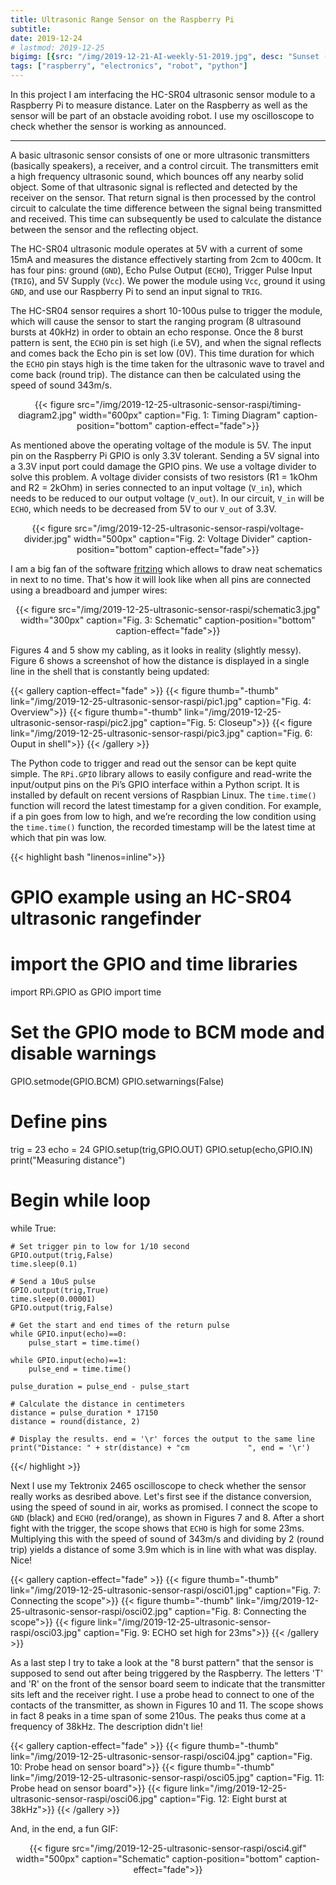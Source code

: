 ```yaml
---
title: Ultrasonic Range Sensor on the Raspberry Pi
subtitle: 
date: 2019-12-24
# lastmod: 2019-12-25
bigimg: [{src: "/img/2019-12-21-AI-weekly-51-2019.jpg", desc: "Sunset (2017)"}]
tags: ["raspberry", "electronics", "robot", "python"]
---
```


In this project I am interfacing the HC-SR04 ultrasonic sensor module to a Raspberry Pi to measure distance. Later on the Raspberry as well as the sensor will be part of an obstacle avoiding robot. I use my oscilloscope to check whether the sensor is working as announced.


<!--more-->

***


A basic ultrasonic sensor consists of one or more ultrasonic transmitters (basically speakers), a receiver, and a control circuit. The transmitters emit a high frequency ultrasonic sound, which bounces off any nearby solid object. Some of that ultrasonic signal is reflected and detected by the receiver on the sensor. That return signal is then processed by the control circuit to calculate the time difference between the signal being transmitted and received. This time can subsequently be used to calculate the distance between the sensor and the reflecting object.

The HC-SR04 ultrasonic module operates at 5V with a current of some 15mA and measures the distance effectively starting from 2cm to 400cm.  It has four pins: ground (`GND`), Echo Pulse Output (`ECHO`), Trigger Pulse Input (`TRIG`), and 5V Supply (`Vcc`). We power the module using `Vcc`, ground it using `GND`, and use our Raspberry Pi to send an input signal to `TRIG`.

The HC-SR04 sensor requires a short 10-100us pulse to trigger the module, which will cause the sensor to start the ranging program (8 ultrasound bursts at 40kHz) in order to obtain an echo response. Once the 8 burst pattern is sent, the `ECHO` pin is set high (i.e 5V), and when the signal reflects and comes back the Echo pin is set low (0V). This time duration for which the `ECHO` pin stays high is the time taken for the ultrasonic wave to travel and come back (round trip). The distance can then be calculated using the speed of sound 343m/s.


<center>
{{< figure src="/img/2019-12-25-ultrasonic-sensor-raspi/timing-diagram2.jpg" width="600px" caption="Fig. 1: Timing Diagram" caption-position="bottom" caption-effect="fade">}}
</center>


As mentioned above the operating voltage of the module is 5V.  The input pin on the Raspberry Pi GPIO is only 3.3V tolerant. Sending a 5V signal into a 3.3V input port could damage the GPIO pins. We use a  voltage divider to solve this problem. A voltage divider consists of two resistors (R1 = 1kOhm and R2 = 2kOhm) in series connected to an input voltage (`V_in`), which needs to be reduced to our output voltage (`V_out`). In our circuit, `V_in` will be `ECHO`, which needs to be decreased from 5V to our `V_out` of 3.3V.

<center>
{{< figure src="/img/2019-12-25-ultrasonic-sensor-raspi/voltage-divider.jpg" width="500px" caption="Fig. 2: Voltage Divider" caption-position="bottom" caption-effect="fade">}}
</center>
 
I am a big fan of the software [fritzing](https://fritzing.org/home/) which allows to draw neat schematics in next to no time. That's how it will look like when all pins are connected using a breadboard and jumper wires:



<center>
{{< figure src="/img/2019-12-25-ultrasonic-sensor-raspi/schematic3.jpg" width="300px" caption="Fig. 3: Schematic" caption-position="bottom" caption-effect="fade">}}
</center>

Figures 4 and 5 show my cabling, as it looks in reality (slightly messy). Figure 6 shows a screenshot of how the distance is displayed in a single line in the shell that is constantly being updated:

{{< gallery caption-effect="fade" >}}
  {{< figure thumb="-thumb" link="/img/2019-12-25-ultrasonic-sensor-raspi/pic1.jpg" caption="Fig. 4: Overview">}}
  {{< figure thumb="-thumb" link="/img/2019-12-25-ultrasonic-sensor-raspi/pic2.jpg" caption="Fig. 5: Closeup">}}
  {{< figure link="/img/2019-12-25-ultrasonic-sensor-raspi/pic3.jpg" caption="Fig. 6: Ouput in shell">}}
{{< /gallery >}}


The Python code to trigger and read out the sensor can be kept quite simple. The `RPi.GPIO`  library allows to easily configure and read-write the input/output pins on the Pi’s GPIO interface within a Python script. It is installed by default on recent versions of Raspbian Linux. The `time.time()` function will record the latest timestamp for a given condition. For example, if a pin goes from low to high, and we’re recording the low condition using the `time.time()` function, the recorded timestamp will be the latest time at which that pin was low.
  

{{< highlight bash "linenos=inline">}}
# GPIO example using an HC-SR04 ultrasonic rangefinder

# import the GPIO and time libraries
import RPi.GPIO as GPIO
import time

# Set the GPIO mode to BCM mode and disable warnings
GPIO.setmode(GPIO.BCM)
GPIO.setwarnings(False)

# Define pins
trig = 23
echo = 24
GPIO.setup(trig,GPIO.OUT)
GPIO.setup(echo,GPIO.IN)
print("Measuring distance")

# Begin while loop
while True:

    # Set trigger pin to low for 1/10 second
    GPIO.output(trig,False)
    time.sleep(0.1)

    # Send a 10uS pulse
    GPIO.output(trig,True)
    time.sleep(0.00001)
    GPIO.output(trig,False)

    # Get the start and end times of the return pulse
    while GPIO.input(echo)==0:
        pulse_start = time.time()

    while GPIO.input(echo)==1:
        pulse_end = time.time()

    pulse_duration = pulse_end - pulse_start

    # Calculate the distance in centimeters
    distance = pulse_duration * 17150
    distance = round(distance, 2)

    # Display the results. end = '\r' forces the output to the same line
    print("Distance: " + str(distance) + "cm             ", end = '\r')
{{</ highlight >}}


Next I use my Tektronix 2465 oscilloscope to check whether the sensor really works as desribed above. Let's first see if the distance conversion, using the speed of sound in air, works as promised. I connect the scope to `GND` (black) and `ECHO` (red/orange), as shown in Figures 7 and 8. After a short fight with the trigger, the scope shows that `ECHO` is high for some 23ms. Multiplying this with the speed of sound of 343m/s and dividing by 2 (round trip) yields a distance of some 3.9m which is in line with what was display. Nice!


{{< gallery caption-effect="fade" >}}
  {{< figure thumb="-thumb" link="/img/2019-12-25-ultrasonic-sensor-raspi/osci01.jpg" caption="Fig. 7: Connecting the scope">}}
  {{< figure thumb="-thumb" link="/img/2019-12-25-ultrasonic-sensor-raspi/osci02.jpg" caption="Fig. 8: Connecting the scope">}}
  {{< figure link="/img/2019-12-25-ultrasonic-sensor-raspi/osci03.jpg" caption="Fig. 9: ECHO set high for 23ms">}}
{{< /gallery >}}


As a last step I try to take a look at the "8 burst pattern" that the sensor is supposed to send out after being triggered by the Raspberry. The letters 'T' and 'R' on the front of the sensor board seem to indicate that the transmitter sits left and the receiver right. I use a probe head to connect to one of the contacts of the transmitter, as shown in Figures 10 and 11. The scope shows in fact 8 peaks in a time span of some 210us. The peaks thus come at a frequency of 38kHz. The description didn't lie!


{{< gallery caption-effect="fade" >}}
  {{< figure thumb="-thumb" link="/img/2019-12-25-ultrasonic-sensor-raspi/osci04.jpg" caption="Fig. 10: Probe head on sensor board">}}
  {{< figure thumb="-thumb" link="/img/2019-12-25-ultrasonic-sensor-raspi/osci05.jpg" caption="Fig. 11: Probe head on sensor board">}}
  {{< figure link="/img/2019-12-25-ultrasonic-sensor-raspi/osci06.jpg" caption="Fig. 12: Eight burst at 38kHz">}}
{{< /gallery >}}

And, in the end, a fun GIF:

<center>
{{< figure src="/img/2019-12-25-ultrasonic-sensor-raspi/osci4.gif" width="500px" caption="Schematic" caption-position="bottom" caption-effect="fade">}}
</center>